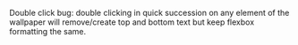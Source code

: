 Double click bug: double clicking in quick succession on any element of the wallpaper will remove/create top and bottom text but keep flexbox formatting the same. 
